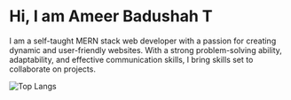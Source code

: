 # Hi, I am Ameer Badushah T
 I am a self-taught MERN stack web developer with a passion for creating dynamic and user-friendly websites. With a strong problem-solving ability, adaptability, and effective communication skills, I bring skills set to collaborate on projects.

![Top Langs](https://github-readme-stats.vercel.app/api/top-langs/?username=ameerbadushaht&langs_count=8)
